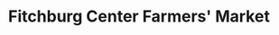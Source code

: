 ---
title: "Fitchburg Center Farmers' Market"
url: /fitchburg/fitchburg-center-farmers-market/
shop: farm
---